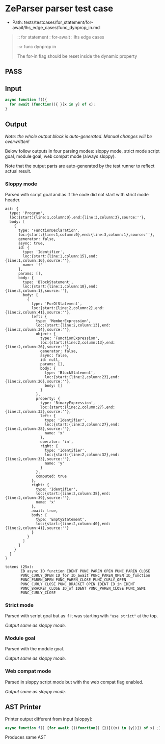 # ZeParser parser test case

- Path: tests/testcases/for_statement/for-await/lhs_edge_cases/func_dynprop_in.md

> :: for statement : for-await : lhs edge cases
>
> ::> func dynprop in
>
> The for-in flag should be reset inside the dynamic property

## PASS

## Input

`````js
async function f(){
  for await (function(){ }[x in y] of x);
}  
`````

## Output

_Note: the whole output block is auto-generated. Manual changes will be overwritten!_

Below follow outputs in four parsing modes: sloppy mode, strict mode script goal, module goal, web compat mode (always sloppy).

Note that the output parts are auto-generated by the test runner to reflect actual result.

### Sloppy mode

Parsed with script goal and as if the code did not start with strict mode header.

`````
ast: {
  type: 'Program',
  loc:{start:{line:1,column:0},end:{line:3,column:3},source:''},
  body: [
    {
      type: 'FunctionDeclaration',
      loc:{start:{line:1,column:0},end:{line:3,column:1},source:''},
      generator: false,
      async: true,
      id: {
        type: 'Identifier',
        loc:{start:{line:1,column:15},end:{line:1,column:16},source:''},
        name: 'f'
      },
      params: [],
      body: {
        type: 'BlockStatement',
        loc:{start:{line:1,column:18},end:{line:3,column:1},source:''},
        body: [
          {
            type: 'ForOfStatement',
            loc:{start:{line:2,column:2},end:{line:2,column:41},source:''},
            left: {
              type: 'MemberExpression',
              loc:{start:{line:2,column:13},end:{line:2,column:34},source:''},
              object: {
                type: 'FunctionExpression',
                loc:{start:{line:2,column:13},end:{line:2,column:26},source:''},
                generator: false,
                async: false,
                id: null,
                params: [],
                body: {
                  type: 'BlockStatement',
                  loc:{start:{line:2,column:23},end:{line:2,column:26},source:''},
                  body: []
                }
              },
              property: {
                type: 'BinaryExpression',
                loc:{start:{line:2,column:27},end:{line:2,column:33},source:''},
                left: {
                  type: 'Identifier',
                  loc:{start:{line:2,column:27},end:{line:2,column:28},source:''},
                  name: 'x'
                },
                operator: 'in',
                right: {
                  type: 'Identifier',
                  loc:{start:{line:2,column:32},end:{line:2,column:33},source:''},
                  name: 'y'
                }
              },
              computed: true
            },
            right: {
              type: 'Identifier',
              loc:{start:{line:2,column:38},end:{line:2,column:39},source:''},
              name: 'x'
            },
            await: true,
            body: {
              type: 'EmptyStatement',
              loc:{start:{line:2,column:40},end:{line:2,column:41},source:''}
            }
          }
        ]
      }
    }
  ]
}

tokens (25x):
       ID_async ID_function IDENT PUNC_PAREN_OPEN PUNC_PAREN_CLOSE
       PUNC_CURLY_OPEN ID_for ID_await PUNC_PAREN_OPEN ID_function
       PUNC_PAREN_OPEN PUNC_PAREN_CLOSE PUNC_CURLY_OPEN
       PUNC_CURLY_CLOSE PUNC_BRACKET_OPEN IDENT ID_in IDENT
       PUNC_BRACKET_CLOSE ID_of IDENT PUNC_PAREN_CLOSE PUNC_SEMI
       PUNC_CURLY_CLOSE
`````

### Strict mode

Parsed with script goal but as if it was starting with `"use strict"` at the top.

_Output same as sloppy mode._

### Module goal

Parsed with the module goal.

_Output same as sloppy mode._

### Web compat mode

Parsed in sloppy script mode but with the web compat flag enabled.

_Output same as sloppy mode._

## AST Printer

Printer output different from input [sloppy]:

````js
async function f() {for await (((function() {})[((x) in (y))]) of x) ;}
````

Produces same AST
